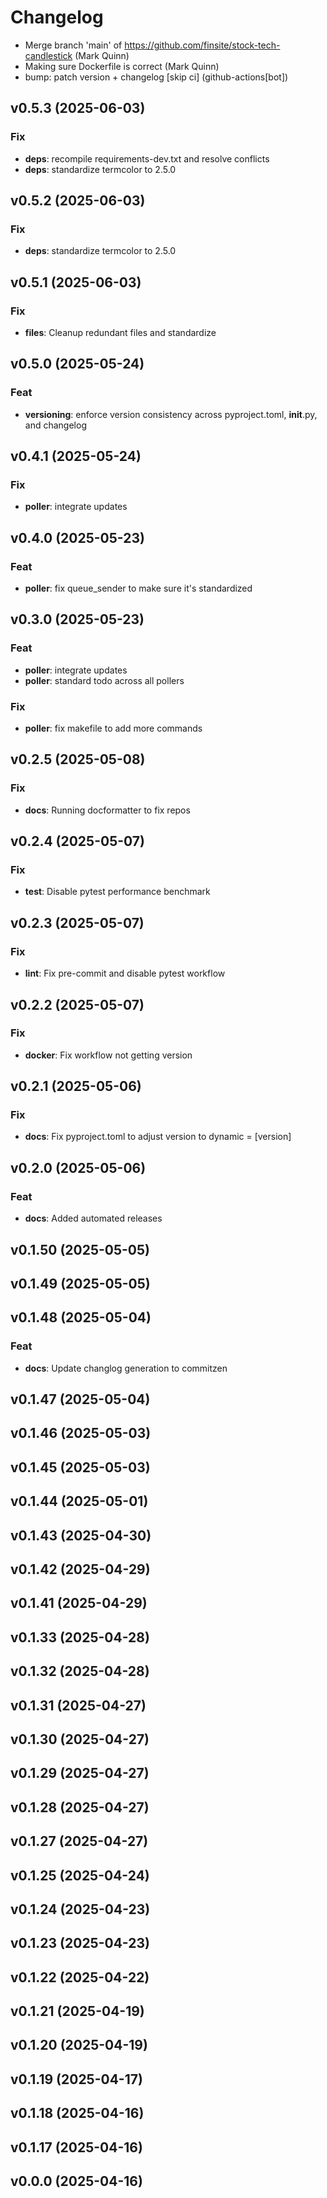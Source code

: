 # Changelog

- Merge branch 'main' of https://github.com/finsite/stock-tech-candlestick (Mark
  Quinn)
- Making sure Dockerfile is correct (Mark Quinn)
- bump: patch version + changelog [skip ci] (github-actions[bot])

## v0.5.3 (2025-06-03)

### Fix

- **deps**: recompile requirements-dev.txt and resolve conflicts
- **deps**: standardize termcolor to 2.5.0

## v0.5.2 (2025-06-03)

### Fix

- **deps**: standardize termcolor to 2.5.0

## v0.5.1 (2025-06-03)

### Fix

- **files**: Cleanup redundant files and standardize

## v0.5.0 (2025-05-24)

### Feat

- **versioning**: enforce version consistency across pyproject.toml, __init__.py, and changelog

## v0.4.1 (2025-05-24)

### Fix

- **poller**: integrate updates

## v0.4.0 (2025-05-23)

### Feat

- **poller**: fix queue_sender to make sure it's standardized

## v0.3.0 (2025-05-23)

### Feat

- **poller**: integrate updates
- **poller**: standard todo across all pollers

### Fix

- **poller**: fix makefile to add more commands

## v0.2.5 (2025-05-08)

### Fix

- **docs**: Running docformatter to fix repos

## v0.2.4 (2025-05-07)

### Fix

- **test**: Disable pytest performance benchmark

## v0.2.3 (2025-05-07)

### Fix

- **lint**: Fix pre-commit and disable pytest workflow

## v0.2.2 (2025-05-07)

### Fix

- **docker**: Fix workflow not getting version

## v0.2.1 (2025-05-06)

### Fix

- **docs**: Fix pyproject.toml to adjust version to dynamic = [version]

## v0.2.0 (2025-05-06)

### Feat

- **docs**: Added automated releases

## v0.1.50 (2025-05-05)

## v0.1.49 (2025-05-05)

## v0.1.48 (2025-05-04)

### Feat

- **docs**: Update changlog generation to commitzen

## v0.1.47 (2025-05-04)

## v0.1.46 (2025-05-03)

## v0.1.45 (2025-05-03)

## v0.1.44 (2025-05-01)

## v0.1.43 (2025-04-30)

## v0.1.42 (2025-04-29)

## v0.1.41 (2025-04-29)

## v0.1.33 (2025-04-28)

## v0.1.32 (2025-04-28)

## v0.1.31 (2025-04-27)

## v0.1.30 (2025-04-27)

## v0.1.29 (2025-04-27)

## v0.1.28 (2025-04-27)

## v0.1.27 (2025-04-27)

## v0.1.25 (2025-04-24)

## v0.1.24 (2025-04-23)

## v0.1.23 (2025-04-23)

## v0.1.22 (2025-04-22)

## v0.1.21 (2025-04-19)

## v0.1.20 (2025-04-19)

## v0.1.19 (2025-04-17)

## v0.1.18 (2025-04-16)

## v0.1.17 (2025-04-16)

## v0.0.0 (2025-04-16)
